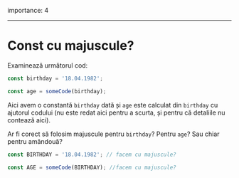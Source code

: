 importance: 4

---

# Const cu majuscule?

Examinează următorul cod:

```js
const birthday = '18.04.1982';

const age = someCode(birthday);
```

Aici avem o constantă `birthday` dată și `age` este calculat din  `birthday` cu ajutorul codului (nu este redat aici pentru a scurta, și pentru că detaliile nu contează aici).

Ar fi corect să folosim majuscule pentru `birthday`? Pentru `age`? Sau chiar pentru amândouă?

```js
const BIRTHDAY = '18.04.1982'; // facem cu majuscule?

const AGE = someCode(BIRTHDAY); //facem cu majuscule?
```

